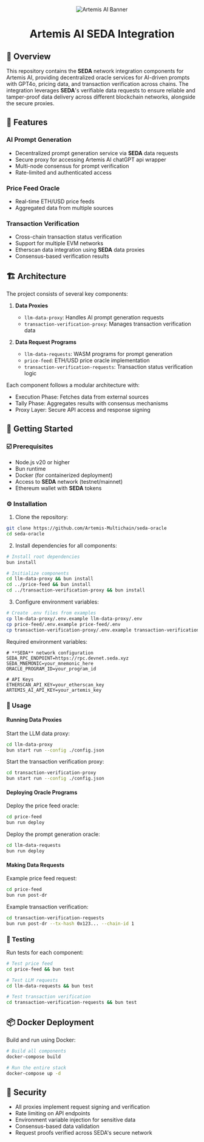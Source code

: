 <p align="center">
  <img src="https://github.com/user-attachments/assets/a9a214e7-fc55-4fb0-9617-61da01f7c443" alt="Artemis AI Banner" />

</p>

<h1 align="center">
  Artemis AI SEDA Integration
</h1>

## 📍 Overview

This repository contains the **SEDA** network integration components for Artemis AI, providing decentralized oracle services for AI-driven prompts with GPT4o, pricing data, and transaction verification across chains. The integration leverages **SEDA**'s verifiable data requests to ensure reliable and tamper-proof data delivery across different blockchain networks, alongside the secure proxies.

## 👾 Features

### AI Prompt Generation
- Decentralized prompt generation service via **SEDA** data requests
- Secure proxy for accessing Artemis AI chatGPT api wrapper
- Multi-node consensus for prompt verification
- Rate-limited and authenticated access

### Price Feed Oracle
- Real-time ETH/USD price feeds
- Aggregated data from multiple sources

### Transaction Verification
- Cross-chain transaction status verification
- Support for multiple EVM networks
- Etherscan data integration using **SEDA** data proxies
- Consensus-based verification results

## 🏗 Architecture

The project consists of several key components:

1. **Data Proxies**
   - `llm-data-proxy`: Handles AI prompt generation requests
   - `transaction-verification-proxy`: Manages transaction verification data

2. **Data Request Programs**
   - `llm-data-requests`: WASM programs for prompt generation
   - `price-feed`: ETH/USD price oracle implementation
   - `transaction-verification-requests`: Transaction status verification logic

Each component follows a modular architecture with:
- Execution Phase: Fetches data from external sources
- Tally Phase: Aggregates results with consensus mechanisms
- Proxy Layer: Secure API access and response signing

## 🚀 Getting Started

### ☑️ Prerequisites

- Node.js v20 or higher
- Bun runtime
- Docker (for containerized deployment)
- Access to **SEDA** network (testnet/mainnet)
- Ethereum wallet with **SEDA** tokens

### ⚙️ Installation

1. Clone the repository:
```bash
git clone https://github.com/Artemis-Multichain/seda-oracle
cd seda-oracle
```

2. Install dependencies for all components:
```bash
# Install root dependencies
bun install

# Initialize components
cd llm-data-proxy && bun install
cd ../price-feed && bun install
cd ../transaction-verification-proxy && bun install
```

3. Configure environment variables:
```bash
# Create .env files from examples
cp llm-data-proxy/.env.example llm-data-proxy/.env
cp price-feed/.env.example price-feed/.env
cp transaction-verification-proxy/.env.example transaction-verification-proxy/.env
```

Required environment variables:
```env
# **SEDA** network configuration
SEDA_RPC_ENDPOINT=https://rpc.devnet.seda.xyz
SEDA_MNEMONIC=your_mnemonic_here
ORACLE_PROGRAM_ID=your_program_id

# API Keys
ETHERSCAN_API_KEY=your_etherscan_key
ARTEMIS_AI_API_KEY=your_artemis_key
```

### 🤖 Usage

#### Running Data Proxies

Start the LLM data proxy:
```bash
cd llm-data-proxy
bun start run --config ./config.json
```

Start the transaction verification proxy:
```bash
cd transaction-verification-proxy
bun start run --config ./config.json
```

#### Deploying Oracle Programs

Deploy the price feed oracle:
```bash
cd price-feed
bun run deploy
```

Deploy the prompt generation oracle:
```bash
cd llm-data-requests
bun run deploy
```

#### Making Data Requests

Example price feed request:
```bash
cd price-feed
bun run post-dr
```

Example transaction verification:
```bash
cd transaction-verification-requests
bun run post-dr --tx-hash 0x123... --chain-id 1
```

### 🧪 Testing

Run tests for each component:
```bash
# Test price feed
cd price-feed && bun test

# Test LLM requests
cd llm-data-requests && bun test

# Test transaction verification
cd transaction-verification-requests && bun test
```

## 📦 Docker Deployment

Build and run using Docker:

```bash
# Build all components
docker-compose build

# Run the entire stack
docker-compose up -d
```

## 🔐 Security

- All proxies implement request signing and verification
- Rate limiting on API endpoints
- Environment variable injection for sensitive data
- Consensus-based data validation
- Request proofs verified across SEDA's secure network
